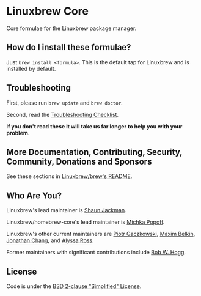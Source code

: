 # Linuxbrew Core
Core formulae for the Linuxbrew package manager.

## How do I install these formulae?
Just `brew install <formula>`. This is the default tap for Linuxbrew and is installed by default.

## Troubleshooting
First, please run `brew update` and `brew doctor`.

Second, read the [Troubleshooting Checklist](https://docs.brew.sh/Troubleshooting.html).

**If you don't read these it will take us far longer to help you with your problem.**

## More Documentation, Contributing, Security, Community, Donations and Sponsors
See these sections in [Linuxbrew/brew's README](https://github.com/Linuxbrew/brew#homebrew).

## Who Are You?

Linuxbrew's lead maintainer is [Shaun Jackman](http://sjackman.ca).

Linuxbrew/homebrew-core's lead maintainer is [Michka Popoff](https://github.com/iMichka).

Linuxbrew's other current maintainers are [Piotr Gaczkowski](https://github.com/DoomHammer), [Maxim Belkin](https://github.com/maxim-belkin), [Jonathan Chang](https://github.com/jonchang), and [Alyssa Ross](https://github.com/alyssais).

Former maintainers with significant contributions include [Bob W. Hogg](https://github.com/rwhogg).

## License
Code is under the [BSD 2-clause "Simplified" License](https://github.com/Linuxbrew/homebrew-core/blob/master/LICENSE.txt).
